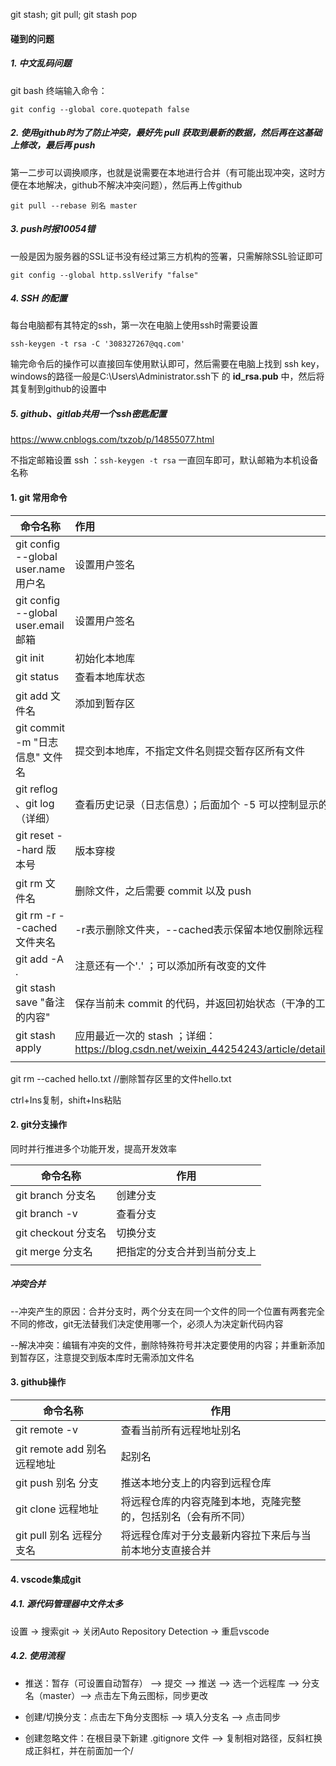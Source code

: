 git stash; git pull; git stash pop

#### 碰到的问题

##### 1. 中文乱码问题

git bash 终端输入命令：

```
git config --global core.quotepath false
```

##### 2. 使用github时为了防止冲突，最好先 pull 获取到最新的数据，然后再在这基础上修改，最后再 push

第一二步可以调换顺序，也就是说需要在本地进行合并（有可能出现冲突，这时方便在本地解决，github不解决冲突问题），然后再上传github

```
git pull --rebase 别名 master
```

##### 3. push时报10054错

一般是因为服务器的SSL证书没有经过第三方机构的签署，只需解除SSL验证即可

```
git config --global http.sslVerify "false"
```

##### 4. SSH 的配置

每台电脑都有其特定的ssh，第一次在电脑上使用ssh时需要设置

```
ssh-keygen -t rsa -C '308327267@qq.com'
```

输完命令后的操作可以直接回车使用默认即可，然后需要在电脑上找到 ssh key，windows的路径一般是C:\Users\Administrator\.ssh下 的 **id_rsa.pub** 中，然后将其复制到github的设置中

##### 5. github、gitlab共用一个ssh密匙配置

https://www.cnblogs.com/txzob/p/14855077.html

不指定邮箱设置 ssh ：`ssh-keygen -t rsa` 一直回车即可，默认邮箱为本机设备名称



#### 1. git 常用命令

| 命令名称                             | 作用                                                         |
| ------------------------------------ | :----------------------------------------------------------- |
| git config --global user.name 用户名 | 设置用户签名                                                 |
| git config --global user.email 邮箱  | 设置用户签名                                                 |
| git init                             | 初始化本地库                                                 |
| git status                           | 查看本地库状态                                               |
| git add 文件名                       | 添加到暂存区                                                 |
| git commit -m "日志信息" 文件名      | 提交到本地库，不指定文件名则提交暂存区所有文件               |
| git reflog 、git log（详细）         | 查看历史记录（日志信息）；后面加个 -5 可以控制显示的条数     |
| git reset  --hard 版本号             | 版本穿梭                                                     |
| git rm 文件名                        | 删除文件，之后需要 commit 以及 push                          |
| git rm -r --cached 文件夹名          | -r表示删除文件夹，--cached表示保留本地仅删除远程             |
| git add -A .                         | 注意还有一个'.'  ；可以添加所有改变的文件                    |
| git stash save "备注的内容"          | 保存当前未 commit 的代码，并返回初始状态（干净的工作目录）   |
| git stash apply                      | 应用最近一次的 stash ；详细：https://blog.csdn.net/weixin_44254243/article/details/125207934 |
|                                      |                                                              |

git rm --cached hello.txt	//删除暂存区里的文件hello.txt

ctrl+Ins复制，shift+Ins粘贴



#### 2. git分支操作

同时并行推进多个功能开发，提高开发效率

| 命令名称            | 作用                         |
| ------------------- | ---------------------------- |
| git branch 分支名   | 创建分支                     |
| git branch -v       | 查看分支                     |
| git checkout 分支名 | 切换分支                     |
| git merge 分支名    | 把指定的分支合并到当前分支上 |
|                     |                              |

##### 冲突合并

--冲突产生的原因：合并分支时，两个分支在同一个文件的同一个位置有两套完全不同的修改，git无法替我们决定使用哪一个，必须人为决定新代码内容

--解决冲突：编辑有冲突的文件，删除特殊符号并决定要使用的内容；并重新添加到暂存区，注意提交到版本库时无需添加文件名



#### 3. github操作

| 命令名称                     | 作用                                                         |
| ---------------------------- | ------------------------------------------------------------ |
| git remote -v                | 查看当前所有远程地址别名                                     |
| git remote add 别名 远程地址 | 起别名                                                       |
| git push 别名 分支           | 推送本地分支上的内容到远程仓库                               |
| git clone 远程地址           | 将远程仓库的内容克隆到本地，克隆完整的，包括别名（会有所不同） |
| git pull 别名 远程分支名     | 将远程仓库对于分支最新内容拉下来后与当前本地分支直接合并     |



#### 4. vscode集成git

##### 4.1. 源代码管理器中文件太多

设置 -> 搜索git -> 关闭Auto Repository Detection -> 重启vscode

##### 4.2. 使用流程

- 推送：暂存（可设置自动暂存） -->  提交  -->  推送  -->  选一个远程库 -->  分支名（master）--> 点击左下角云图标，同步更改

- 创建/切换分支：点击左下角分支图标  -->  填入分支名  -->  点击同步
- 创建忽略文件：在根目录下新建 .gitignore 文件 -->  复制相对路径，反斜杠换成正斜杠，并在前面加一个/

